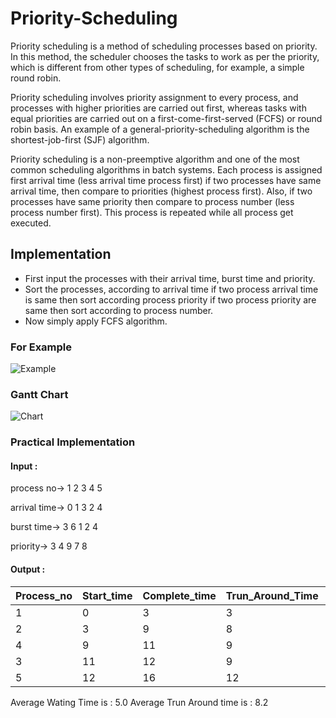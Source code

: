 # Priority-Scheduling
Priority scheduling is a method of scheduling processes based on priority. In this method, the scheduler chooses the tasks to work as per the priority, which is different from other types of scheduling, for example, a simple round robin.

Priority scheduling involves priority assignment to every process, and processes with higher priorities are carried out first, whereas tasks with equal priorities are carried out on a first-come-first-served (FCFS) or round robin basis. An example of a general-priority-scheduling algorithm is the shortest-job-first (SJF) algorithm.

Priority scheduling is a non-preemptive algorithm and one of the most common scheduling algorithms in batch systems. Each process is assigned first arrival time (less arrival time process first) if two processes have same arrival time, then compare to priorities (highest process first). Also, if two processes have same priority then compare to process number (less process number first). This process is repeated while all process get executed.

## Implementation
- First input the processes with their arrival time, burst time and priority.
- Sort the processes, according to arrival time if two process arrival time is same then sort according process priority if two process priority are same then sort according to process number.
- Now simply apply FCFS algorithm.

### For Example
![Example](https://media.geeksforgeeks.org/wp-content/uploads/opSystemScheduling.png)

### Gantt Chart
![Chart](https://media.geeksforgeeks.org/wp-content/uploads/gantchart2.jpg)

### Practical Implementation

#### Input :
process no-> 1 2 3 4 5

arrival time-> 0 1 3 2 4

burst time-> 3 6 1 2 4

priority-> 3 4 9 7 8
#### Output :
Process_no | Start_time | Complete_time | Trun_Around_Time | Wating_Time
-----------|------------|---------------|------------------|------------
1 | 0 | 3 | 3 | 0
2 | 3 | 9 | 8 | 2
4 | 9 | 11 | 9 | 7
3 | 11 | 12 | 9 | 8
5 | 12 | 16 | 12 | 8

Average Wating Time is : 5.0
Average Trun Around time is : 8.2
